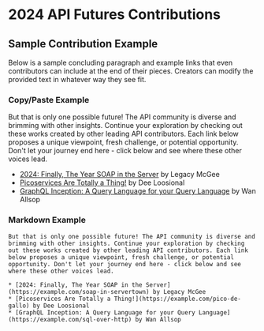 # 2024 API Futures Contributions

## Sample Contribution Example
Below is a sample concluding paragraph and example links that even contributors can include at the end of their pieces. Creators can modify the provided text in whatever way they see fit. 
### Copy/Paste Example
But that is only one possible future! The API community is diverse and brimming with other insights. Continue your exploration by checking out these works created by other leading API contributors. Each link below proposes a unique viewpoint, fresh challenge, or potential opportunity. Don't let your journey end here - click below and see where these other voices lead.

* [2024: Finally, The Year SOAP in the Server](https://example.com/soap-in-servertown) by Legacy McGee
* [Picoservices Are Totally a Thing!](https://example.com/pico-de-gallo) by Dee Loosional
* [GraphQL Inception: A Query Language for your Query Language](https://example.com/sql-over-http) by Wan Allsop

### Markdown Example
```
But that is only one possible future! The API community is diverse and brimming with other insights. Continue your exploration by checking out these works created by other leading API contributors. Each link below proposes a unique viewpoint, fresh challenge, or potential opportunity. Don't let your journey end here - click below and see where these other voices lead.

* [2024: Finally, The Year SOAP in the Server](https://example.com/soap-in-servertown) by Legacy McGee
* [Picoservices Are Totally a Thing!](https://example.com/pico-de-gallo) by Dee Loosional
* [GraphQL Inception: A Query Language for your Query Language](https://example.com/sql-over-http) by Wan Allsop
```
